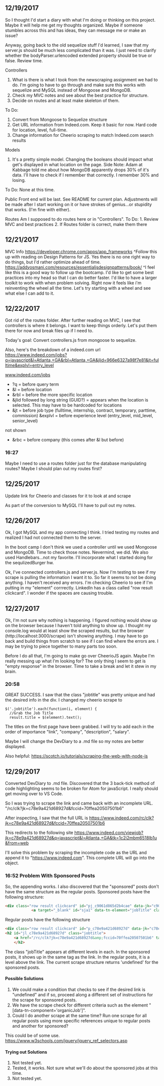 ## 12/19/2017

So I thought I'd start a diary with what I'm doing or thinking on this project.  Maybe it will help me get my thoughts organized.  Maybe if someone stumbles across this and has ideas, they can message me or make an issue?

Anyway, going back to the old sequelize stuff I'd learned, I saw that my server.js should be much less complicated than it was.  I just need to clarify whether the bodyParser.urlencoded extended property should be true or false.  Review time.

Controllers
1. What is there is what I took from the newscraping assignment we had to do.  I'm going to have to go through and make sure this works with sequelize and MySQL instead of Mongoose and MongoDB.
2. Check my MVC notes and see about the best practice for structure.
3. Decide on routes and at least make skeleton of them.

  To Do:
  1. Convert from Mongoose to Sequelize structure
  2. Get URL information from Indeed.com.  Keep it basic for now.  Hard code for location, level, full-time.
  3. Change information for Cheerio scraping to match Indeed.com search results

Models
1.  It's a pretty simple model.  Changing the booleans should impact what get's displayed in what location on the page.
Side Note: Adam at Kabbage told me about how MongoDB apparently drops 30% of it's data.  I'll have to check if I remember that correctly.  I remember 30% and losing.

To Do:
 None at this time.

Public
Front end will be last.  See README for current plan.  Adjustments will be made after I start working on it or have strokes of genius...or stupidity that works. (I'm fine with either).

Routes
Am I supposed to do routes here or in "Controllers".
  To Do:
    1. Review MVC and best practices
    2. If Routes folder is correct, make them there

## 12/21/2017
MVC Info
https://developer.chrome.com/apps/app_frameworks
^Follow this up with reading on Design Patterns for JS.  Yes there is no one right way to do things, but I'd rather optimize ahead of time.
https://addyosmani.com/resources/essentialjsdesignpatterns/book/
^I feel like this is a good way to follow up the bootcamp.  I'd like to get some best practices into my head so that I can do better faster.  I'd like to have a larger toolkit to work with when problem solving.  Right now it feels like i'm reinventing the wheel all the time.  Let's try starting with a wheel and see what else I can add to it.

## 12/22/2017
Got rid of the routes folder.  After further reading on MVC, I see that controllers is where it belongs.  I want to keep things orderly.  Let's put them there for now and break files up if I need to.

Today's goal:  Convert controllers.js from mongoose to sequelize.

Also, here's the breakdown of a indeed.com url
https://www.indeed.com/jobs?q=javascript&l=Atlanta,+GA&rbl=Atlanta,+GA&jlid=966e6327a98f7e81&jt=fulltime&explvl=entry_level

www.indeed.com/jobs
* ?q = before query term
* &l = before location
* &rbl = before the more specific location
* &jlid followed by long string (GUID?) = appears when the location is selected.  This may have to be hardcoded for locations
* &jt = before job type (fulltime, internship, contract, temporary, parttime, commission)
&explvl = before experience level (entry_level, mid_level, senior_level)

not shown
* &rbc = before company (this comes after &l but before)

### 16:27
Maybe I need to use a routes folder just for the database manipulating routes?  Maybe I should plan out my routes first?

## 12/25/2017
Update link for Cheerio and classes for it to look at and scrape

As part of the conversion to MySQL I'll have to pull out my notes.

## 12/26/2017
Ok, I got MySQL and my app connecting I think.  I tried testing my routes and realized I had not connected them to the server.

In the boot camp I don't think we used a controller until we used Mongoose and MongoDB.  Time to check those notes.
Nevermind, we did.  We also used Handlebars...not my favorite.  I'll incorporate what I started doing for the sequlizedBurger hw.

Ok, I've connected controllers.js and server.js.  Now I'm testing to see if my scrape is pulling the information I want it to.  So far it seems to not be doing anything.  I haven't received any errors.  I'm checking Cheerio to see if I'm putting in my "element" corrrectly.  LinkedIn has a class called "row result clickcard".  I wonder if the spaces are causing trouble.

## 12/27/2017
Ok, I'm not sure why nothing is happening.  I figured nothing would show up on the browser because I haven't told anything to show up.  I thought my console.log would at least show the scraped results, but the browser (http://localhost:3000/scrape) isn't showing anything.   I may have to go back and build things from scratch to see if I can find where the errors are.  I may be trying to piece together to many parts too soon.

Before I do all that, I'm going to make go over CheerioJS again.  Maybe I'm really messing up what I'm looking for?  The only thing I seem to get is "empty response" in the browser.  Time to take a break and let it stew in my brain.

### 20:58
GREAT SUCCESS.  I saw that the class "jobtitle" was pretty unique and had the desired info in the div.  I changed my cheerio scrape to

    $('.jobtitle').each(function(i, element) {
      //Grab the Job Title
      result.title = $(element).text();

The titles on the first page have been grabbed.  I will try to add each in the order of importance "link", "company", "description", "salary".

Maybe I will change the DevDiary to a .md file so my notes are better displayed.

Also helpful:  https://scotch.io/tutorials/scraping-the-web-with-node-js

## 12/29/2017
Converted DevDiary to .md file.  Discovered that the 3 back-tick method of code highlighting seems to be broken for Atom for javaScript.  I really should get moving over to VS Code.

So I was trying to scrape the link and came back with an incomplete URL.
"/rc/clk?jk=c78e9a421d68927d&fccid=70ffea20507501b6"

After inspecting, I saw that the full URL is
https://www.indeed.com/rc/clk?jk=c78e9a421d68927d&fccid=70ffea20507501b6

This redirects to the following site
https://www.indeed.com/viewjob?jk=c78e9a421d68927d&q=javascript&l=Atlanta,+GA&tk=1c2i2mbm6518lb1u&from=web

I'll solve this problem by scraping the incomplete code as the URL and append it to "https://www.indeed.com".  This complete URL will go into the object.

### 16:52 Problem With Sponsored Posts
So, the appending works.  I also discovered that the "sponsored" posts don't have the same structure as the regular posts.  Sponsored posts have the following structure:
```html
<div class="row result clickcard" id="pj_c9061d865d2b4cae" data-jk="c9061d865d2b4cae" data-advn="576699342925480">
            <a target="_blank" id="sja1" data-tn-element="jobTitle" class="jobtitle turnstileLink" href="/viewjob?jk=c9061d865d2b4cae&amp;from=tp-serp&amp;tk=1c2i2mbm6518lb1u" title="Web Architect" rel="noopener nofollow" onmousedown="sjomd('sja1'); clk('sja1');" onclick="setRefineByCookie(['jobtype', 'loc', 'explvl']); sjoc('sja1',0); convCtr('SJ')">Web Architect</a>

```
Regular posts have the following structure
```html
<div class="row result clickcard" id="p_c78e9a421d68927d" data-jk="c78e9a421d68927d" data-tn-component="organicJob">
<h2 id="jl_c78e9a421d68927d" class="jobtitle">
    <a href="/rc/clk?jk=c78e9a421d68927d&amp;fccid=70ffea20507501b6" target="_blank" rel="noopener nofollow" onmousedown="return rclk(this,jobmap[1],0);" onclick="setRefineByCookie(['jobtype', 'loc', 'explvl']); return rclk(this,jobmap[1],true,0);" title="Web Development Teaching Assistant" class="turnstileLink" data-tn-element="jobTitle">Web Development Teaching Assistant</a>
    </h2>
```

The class "jobTitle" appears at different levels in each.  In the sponsored posts, it shows up in the same tag as the link.  In the regular posts, it is a level above the link.  The current scrape structure returns 'undefined' for the sponsored posts.

#### Possible Solutions
1. We could make a condition that checks to see if the desired link is "undefined" and if so, proceed along a different set of instructions for the scrape for sponsored posts.
2. We have the scrape check for different criteria such as the element "[data-tn-component='organicJob']".
3. Could I do another scrape at the same time?  Run one scrape for all regular posts using more specific references unique to regular posts and another for sponsored?

This could be of some use.
https://www.w3schools.com/jquery/jquery_ref_selectors.asp


#### Trying out Solutions
1. Not tested yet.
2. Tested, it works.  Not sure what we'll do about the sponsored jobs at this time.
3. Not tested yet.
